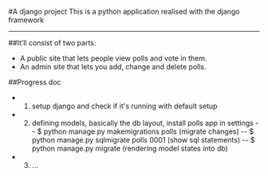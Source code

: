 #A django project
This is a python application realised with the django framework
****************************************************************

##It’ll consist of two parts:

- A public site that lets people view polls and vote in them.
- An admin site that lets you add, change and delete polls.

##Progress doc
- 1. setup django and check if it's running with default setup
- 2. defining models, basically the db layout, install polls app in settings
-- $ python manage.py makemigrations polls (migrate changes)
-- $ python manage.py sqlmigrate polls 0001 (show sql statements)
-- $ python manage.py migrate (rendering model states into db)
- 3. ...
